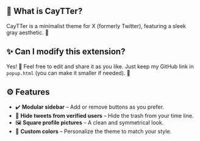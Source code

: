 <h2>📌 What is CayTTer?</h2>
<p>CayTTer is a minimalist theme for X (formerly Twitter), featuring a sleek gray aesthetic. 🩶</p>

<h2>✨ Can I modify this extension?</h2>
<p>Yes! 🎉 Feel free to edit and share it as you like. Just keep my GitHub link in <code>popup.html</code> (you can make it smaller if needed). 🚀</p>

<h2>⚙️ Features</h2>
<ul>
  <li>✔️ <b>Modular sidebar</b> – Add or remove buttons as you prefer.</li>
  <li>🔕 <b>Hide tweets from verified users</b> – Hide the trash from your time line.</li>
  <li>🖼️ <b>Square profile pictures</b> – A clean and symmetrical look.</li>
  <li>🎨 <b>Custom colors</b> – Personalize the theme to match your style.</li>
</ul>
